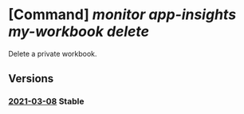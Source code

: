 # [Command] _monitor app-insights my-workbook delete_

Delete a private workbook.

## Versions

### [2021-03-08](/Resources/mgmt-plane/L3N1YnNjcmlwdGlvbnMve30vcmVzb3VyY2Vncm91cHMve30vcHJvdmlkZXJzL21pY3Jvc29mdC5pbnNpZ2h0cy9teXdvcmtib29rcy97fQ==/2021-03-08.xml) **Stable**

<!-- mgmt-plane /subscriptions/{}/resourcegroups/{}/providers/microsoft.insights/myworkbooks/{} 2021-03-08 -->
